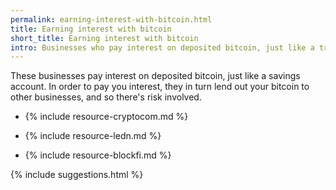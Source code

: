 ```yaml
---
permalink: earning-interest-with-bitcoin.html
title: Earning interest with bitcoin
short_title: Earning interest with bitcoin
intro: Businesses who pay interest on deposited bitcoin, just like a traditional savings account.
---
```


These businesses pay interest on deposited bitcoin, just like a savings account. In order to pay you interest, they in turn lend out your bitcoin to other businesses, and so there's risk involved.

- {% include resource-cryptocom.md %}

- {% include resource-ledn.md %}

- {% include resource-blockfi.md %}

{% include suggestions.html %}
